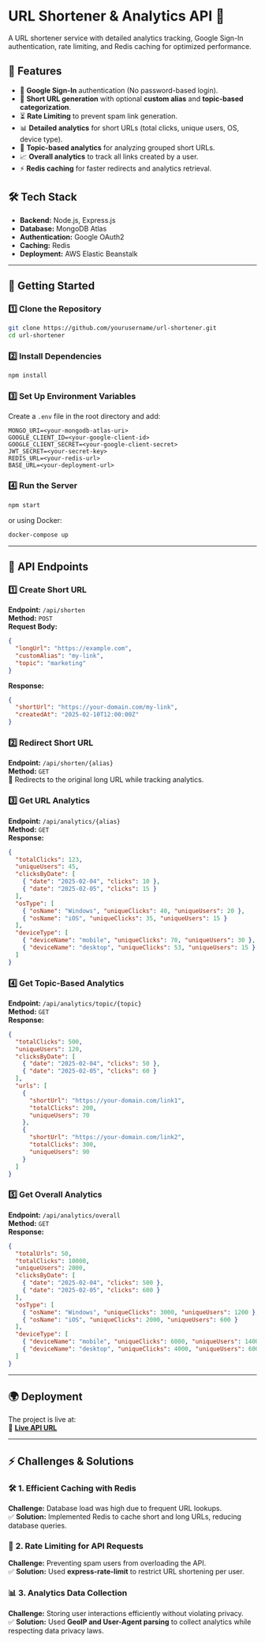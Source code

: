 # URL Shortener & Analytics API 🚀

A URL shortener service with detailed analytics tracking, Google Sign-In authentication, rate limiting, and Redis caching for optimized performance.

## 🌟 Features

- 🔑 **Google Sign-In** authentication (No password-based login).
- 🔗 **Short URL generation** with optional **custom alias** and **topic-based categorization**.
- ⏳ **Rate Limiting** to prevent spam link generation.
- 📊 **Detailed analytics** for short URLs (total clicks, unique users, OS, device type).
- 🎯 **Topic-based analytics** for analyzing grouped short URLs.
- 📈 **Overall analytics** to track all links created by a user.
- ⚡ **Redis caching** for faster redirects and analytics retrieval.

## 🛠 Tech Stack

- **Backend:** Node.js, Express.js
- **Database:** MongoDB Atlas
- **Authentication:** Google OAuth2
- **Caching:** Redis
- **Deployment:** AWS Elastic Beanstalk

---

## 🚀 Getting Started

### 1️⃣ Clone the Repository

```sh
git clone https://github.com/yourusername/url-shortener.git
cd url-shortener
```

### 2️⃣ Install Dependencies

```sh
npm install
```

### 3️⃣ Set Up Environment Variables

Create a `.env` file in the root directory and add:

```
MONGO_URI=<your-mongodb-atlas-uri>
GOOGLE_CLIENT_ID=<your-google-client-id>
GOOGLE_CLIENT_SECRET=<your-google-client-secret>
JWT_SECRET=<your-secret-key>
REDIS_URL=<your-redis-url>
BASE_URL=<your-deployment-url>
```

### 4️⃣ Run the Server

```sh
npm start
```

or using Docker:

```sh
docker-compose up
```

---

## 📌 API Endpoints

### **1️⃣ Create Short URL**

**Endpoint:** `/api/shorten`  
**Method:** `POST`  
**Request Body:**

```json
{
  "longUrl": "https://example.com",
  "customAlias": "my-link",
  "topic": "marketing"
}
```

**Response:**

```json
{
  "shortUrl": "https://your-domain.com/my-link",
  "createdAt": "2025-02-10T12:00:00Z"
}
```

### **2️⃣ Redirect Short URL**

**Endpoint:** `/api/shorten/{alias}`  
**Method:** `GET`  
🔗 Redirects to the original long URL while tracking analytics.

### **3️⃣ Get URL Analytics**

**Endpoint:** `/api/analytics/{alias}`  
**Method:** `GET`  
**Response:**

```json
{
  "totalClicks": 123,
  "uniqueUsers": 45,
  "clicksByDate": [
    { "date": "2025-02-04", "clicks": 10 },
    { "date": "2025-02-05", "clicks": 15 }
  ],
  "osType": [
    { "osName": "Windows", "uniqueClicks": 40, "uniqueUsers": 20 },
    { "osName": "iOS", "uniqueClicks": 35, "uniqueUsers": 15 }
  ],
  "deviceType": [
    { "deviceName": "mobile", "uniqueClicks": 70, "uniqueUsers": 30 },
    { "deviceName": "desktop", "uniqueClicks": 53, "uniqueUsers": 15 }
  ]
}
```

### **4️⃣ Get Topic-Based Analytics**

**Endpoint:** `/api/analytics/topic/{topic}`  
**Method:** `GET`  
**Response:**

```json
{
  "totalClicks": 500,
  "uniqueUsers": 120,
  "clicksByDate": [
    { "date": "2025-02-04", "clicks": 50 },
    { "date": "2025-02-05", "clicks": 60 }
  ],
  "urls": [
    {
      "shortUrl": "https://your-domain.com/link1",
      "totalClicks": 200,
      "uniqueUsers": 70
    },
    {
      "shortUrl": "https://your-domain.com/link2",
      "totalClicks": 300,
      "uniqueUsers": 90
    }
  ]
}
```

### **5️⃣ Get Overall Analytics**

**Endpoint:** `/api/analytics/overall`  
**Method:** `GET`  
**Response:**

```json
{
  "totalUrls": 50,
  "totalClicks": 10000,
  "uniqueUsers": 2000,
  "clicksByDate": [
    { "date": "2025-02-04", "clicks": 500 },
    { "date": "2025-02-05", "clicks": 600 }
  ],
  "osType": [
    { "osName": "Windows", "uniqueClicks": 3000, "uniqueUsers": 1200 },
    { "osName": "iOS", "uniqueClicks": 2000, "uniqueUsers": 600 }
  ],
  "deviceType": [
    { "deviceName": "mobile", "uniqueClicks": 6000, "uniqueUsers": 1400 },
    { "deviceName": "desktop", "uniqueClicks": 4000, "uniqueUsers": 600 }
  ]
}
```

---

## 🌍 Deployment

The project is live at:  
🔗 **[Live API URL](http://url-shortener-env.eba-peqry2xd.ap-south-1.elasticbeanstalk.com/api/auth/google/callback)**

---

## ⚡ Challenges & Solutions

### 🛠 **1. Efficient Caching with Redis**

**Challenge:** Database load was high due to frequent URL lookups.  
✅ **Solution:** Implemented Redis to cache short and long URLs, reducing database queries.

### 🚀 **2. Rate Limiting for API Requests**

**Challenge:** Preventing spam users from overloading the API.  
✅ **Solution:** Used **express-rate-limit** to restrict URL shortening per user.

### 📊 **3. Analytics Data Collection**

**Challenge:** Storing user interactions efficiently without violating privacy.  
✅ **Solution:** Used **GeoIP and User-Agent parsing** to collect analytics while respecting data privacy laws.

